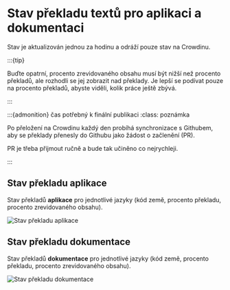 # Stav překladu textů pro aplikaci a dokumentaci

Stav je aktualizován jednou za hodinu a odráží pouze stav na Crowdinu.

:::{tip}

Buďte opatrní, procento zrevidovaného obsahu musí být nižší než procento překladů, ale rozhodli se jej zobrazit nad překlady. Je lepší se podívat pouze na procento překladů, abyste viděli, kolik práce ještě zbývá.

:::

:::{admonition} čas potřebný k finální publikaci
:class: poznámka

Po přeložení na Crowdinu každý den probíhá synchronizace s Githubem, aby se překlady přenesly do Githubu jako žádost o začlenění (PR).

PR je třeba přijmout ručně a bude tak učiněno co nejrychleji.

:::

## Stav překladu aplikace

Stav překladů **aplikace** pro jednotlivé jazyky (kód země, procento překladu, procento zrevidovaného obsahu).

![Stav překladu aplikace](https://badges.awesome-crowdin.com/translation-13588158-309752.png)

## Stav překladu dokumentace

Stav překladů **dokumentace** pro jednotlivé jazyky (kód země, procento překladu, procento zrevidovaného obsahu).

![Stav překladu dokumentace](https://badges.awesome-crowdin.com/translation-13588158-310610.png)
